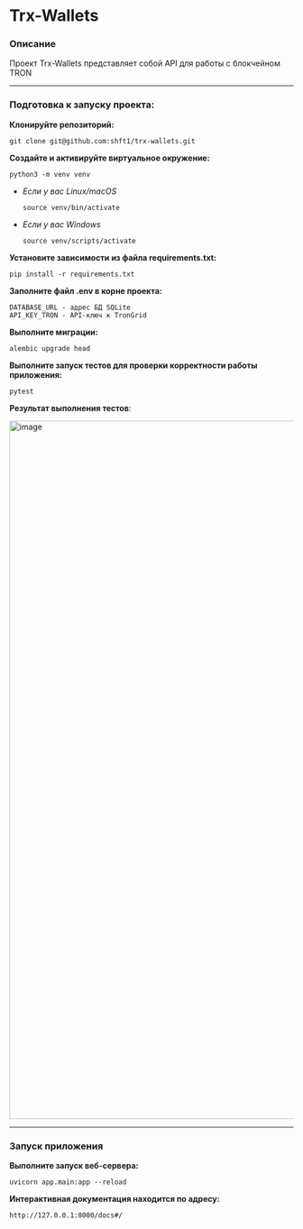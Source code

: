 # Trx-Wallets

### Описание
Проект Trx-Wallets представляет собой API для работы с блокчейном TRON 

---

### Подготовка к запуску проекта:

**Клонируйте репозиторий:**

```
git clone git@github.com:shft1/trx-wallets.git
```

**Создайте и активируйте виртуальное окружение:**

```
python3 -m venv venv
```

- _Если у вас Linux/macOS_
  ```
  source venv/bin/activate
  ```
- _Если у вас Windows_
  ```
  source venv/scripts/activate
  ```

**Установите зависимости из файла requirements.txt:**

```
pip install -r requirements.txt
```

**Заполните файл .env в корне проекта:**

```
DATABASE_URL - адрес БД SQLite
API_KEY_TRON - API-ключ к TronGrid
```

**Выполните миграции:**

```
alembic upgrade head
```

**Выполните запуск тестов для проверки корректности работы приложения:**

```
pytest
```

**Результат выполнения тестов**:

<img width="1239" alt="image" src="https://github.com/user-attachments/assets/eeb42bed-5142-4bb6-b4c5-65647fe6fe04" />

---

### Запуск приложения

**Выполните запуск веб-сервера:**

```
uvicorn app.main:app --reload
```

**Интерактивная документация находится по адресу:**

```
http://127.0.0.1:8000/docs#/
```

